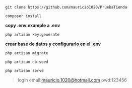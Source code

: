 `git clone https://github.com/mauricio1020/PruebaTienda`

`composer install`

**copy .env.example a .env**

`php artisan key:generate`

**crear base de datos y configurarlo en el .env**

`php artisan migrate`

`php artisan db:seed`

`php artisan serve`

> login
email:mauricio.1020@hotmail.com
pwd:123456

